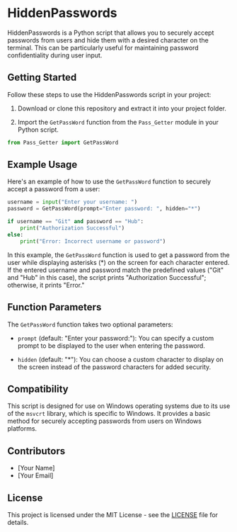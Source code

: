 # HiddenPasswords

HiddenPasswords is a Python script that allows you to securely accept passwords from users and hide them with a desired character on the terminal. This can be particularly useful for maintaining password confidentiality during user input.

## Getting Started

Follow these steps to use the HiddenPasswords script in your project:

1. Download or clone this repository and extract it into your project folder.

2. Import the `GetPassWord` function from the `Pass_Getter` module in your Python script.

```python
from Pass_Getter import GetPassWord
```

## Example Usage

Here's an example of how to use the `GetPassWord` function to securely accept a password from a user:

```python
username = input("Enter your username: ")
password = GetPassWord(prompt="Enter password: ", hidden="*")

if username == "Git" and password == "Hub":
    print("Authorization Successful")
else:
    print("Error: Incorrect username or password")
```

In this example, the `GetPassWord` function is used to get a password from the user while displaying asterisks (*) on the screen for each character entered. If the entered username and password match the predefined values ("Git" and "Hub" in this case), the script prints "Authorization Successful"; otherwise, it prints "Error."

## Function Parameters

The `GetPassWord` function takes two optional parameters:

- `prompt` (default: "Enter your password:"): You can specify a custom prompt to be displayed to the user when entering the password.

- `hidden` (default: "*"): You can choose a custom character to display on the screen instead of the password characters for added security.

## Compatibility

This script is designed for use on Windows operating systems due to its use of the `msvcrt` library, which is specific to Windows. It provides a basic method for securely accepting passwords from users on Windows platforms.

## Contributors

- [Your Name]
- [Your Email]

## License

This project is licensed under the MIT License - see the [LICENSE](LICENSE) file for details.
